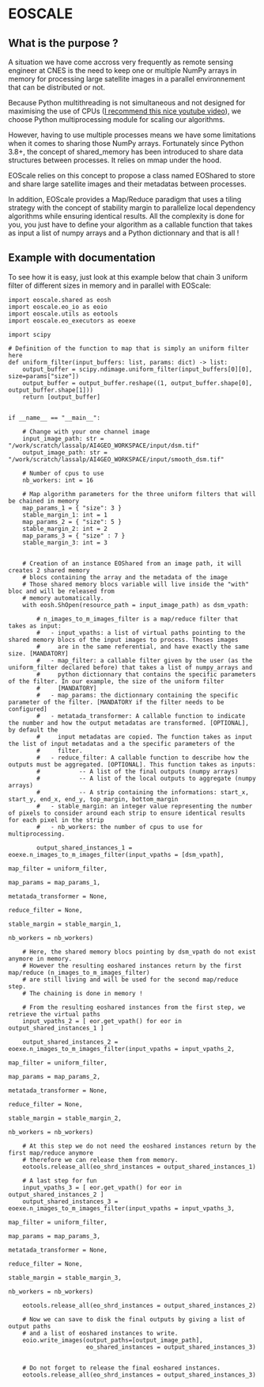 # EOSCALE

## What is the purpose ?

A situation we have come accross very frequently as remote sensing engineer at CNES is the need to keep one or multiple NumPy arrays in memory for processing large satellite images in a parallel environnement that can be distributed or not.

Because Python multithreading is not simultaneous and not designed for maximising the use of CPUs ([I recommend this nice youtube video](https://www.youtube.com/watch?v=AZnGRKFUU0c)), we choose Python multiprocessing module for scaling our algorithms.

However, having to use multiple processes means we have some limitations when it comes to sharing those NumPy arrays. Fortunately since Python 3.8+, the concept of shared_memory has been introduced to share data structures between processes. It relies on mmap under the hood.

EOScale relies on this concept to propose a class named EOShared to store and share large satellite images and their metadatas between processes.

In addition, EOScale provides a Map/Reduce paradigm that uses a tiling strategy with the concept of stability margin to parallelize local dependency algorithms while ensuring identical results. All the complexity is done for you, you just have to define your algorithm as a callable function that takes as input a list of numpy arrays and a Python dictionnary and that is all !

## Example with documentation

To see how it is easy, just look at this example below that chain 3 uniform filter of different sizes in memory and in parallel with EOScale:

```
import eoscale.shared as eosh
import eoscale.eo_io as eoio
import eoscale.utils as eotools
import eoscale.eo_executors as eoexe

import scipy

# Definition of the function to map that is simply an uniform filter here
def uniform_filter(input_buffers: list, params: dict) -> list:
    output_buffer = scipy.ndimage.uniform_filter(input_buffers[0][0], size=params["size"])
    output_buffer = output_buffer.reshape((1, output_buffer.shape[0], output_buffer.shape[1]))
    return [output_buffer]


if __name__ == "__main__":

    # Change with your one channel image
    input_image_path: str = "/work/scratch/lassalp/AI4GEO_WORKSPACE/input/dsm.tif"
    output_image_path: str = "/work/scratch/lassalp/AI4GEO_WORKSPACE/input/smooth_dsm.tif"

    # Number of cpus to use
    nb_workers: int = 16

    # Map algorithm parameters for the three uniform filters that will be chained in memory    
    map_params_1 = { "size": 3 }
    stable_margin_1: int = 1
    map_params_2 = { "size": 5 }
    stable_margin_2: int = 2
    map_params_3 = { "size" : 7 }
    stable_margin_3: int = 3

    
    # Creation of an instance EOShared from an image path, it will creates 2 shared memory
    # blocs containing the array and the metadata of the image
    # Those shared memory blocs variable will live inside the "with" bloc and will be released from
    # memory automatically. 
    with eosh.ShOpen(resource_path = input_image_path) as dsm_vpath:

        # n_images_to_m_images_filter is a map/reduce filter that takes as input:
        #   - input_vpaths: a list of virtual paths pointing to the shared memory blocs of the input images to process. Thoses images
        #     are in the same referential, and have exactly the same size. [MANDATORY]
        #   - map_filter: a callable filter given by the user (as the uniform_filter declared before) that takes a list of numpy_arrays and
        #     python dictionnary that contains the specific parameters of the filter. In our example, the size of the uniform filter
        #     [MANDATORY]
        #   - map_params: the dictionnary containing the specific parameter of the filter. [MANDATORY if the filter needs to be configured]
        #   - metatada_transformer: A callable function to indicate the number and how the output metadatas are transformed. [OPTIONAL], by default the
        #     input metadatas are copied. The function takes as input the list of input metadatas and a the specific parameters of the
        #     filter.
        #   - reduce_filter: A callable function to describe how the outputs must be aggregated. [OPTIONAL]. This function takes as inputs:
        #           -- A list of the final outputs (numpy arrays)
        #           -- A list of the local outputs to aggregate (numpy arrays)
        #           -- A strip containing the informations: start_x, start_y, end_x, end_y, top_margin, bottom_margin
        #   - stable_margin: an integer value representing the number of pixels to consider around each strip to ensure identical results for each pixel in the strip
        #   - nb_workers: the number of cpus to use for multiprocessing.

        output_shared_instances_1 = eoexe.n_images_to_m_images_filter(input_vpaths = [dsm_vpath], 
                                                                      map_filter = uniform_filter,
                                                                      map_params = map_params_1,
                                                                      metatada_transformer = None,
                                                                      reduce_filter = None,
                                                                      stable_margin = stable_margin_1, 
                                                                      nb_workers = nb_workers)

    # Here, the shared memory blocs pointing by dsm_vpath do not exist anymore in memory.
    # However the resulting eoshared instances return by the first map/reduce (n_images_to_m_images_filter)
    # are still living and will be used for the second map/reduce step. 
    # The chaining is done in memory !

    # From the resulting eoshared instances from the first step, we retrieve the virtual paths
    input_vpaths_2 = [ eor.get_vpath() for eor in output_shared_instances_1 ]

    output_shared_instances_2 = eoexe.n_images_to_m_images_filter(input_vpaths = input_vpaths_2, 
                                                                  map_filter = uniform_filter,
                                                                  map_params = map_params_2,
                                                                  metatada_transformer = None,
                                                                  reduce_filter = None,
                                                                  stable_margin = stable_margin_2, 
                                                                  nb_workers = nb_workers)

    # At this step we do not need the eoshared instances return by the first map/reduce anymore
    # therefore we can release them from memory.
    eotools.release_all(eo_shrd_instances = output_shared_instances_1)

    # A last step for fun
    input_vpaths_3 = [ eor.get_vpath() for eor in output_shared_instances_2 ]
    output_shared_instances_3 = eoexe.n_images_to_m_images_filter(input_vpaths = input_vpaths_3, 
                                                                  map_filter = uniform_filter,
                                                                  map_params = map_params_3,
                                                                  metatada_transformer = None,
                                                                  reduce_filter = None,
                                                                  stable_margin = stable_margin_3, 
                                                                  nb_workers = nb_workers)
                                                            
    eotools.release_all(eo_shrd_instances = output_shared_instances_2)

    # Now we can save to disk the final outputs by giving a list of output paths
    # and a list of eoshared instances to write.
    eoio.write_images(output_paths=[output_image_path], 
                      eo_shared_instances = output_shared_instances_3)


    # Do not forget to release the final eoshared instances.
    eotools.release_all(eo_shrd_instances = output_shared_instances_3)

```





